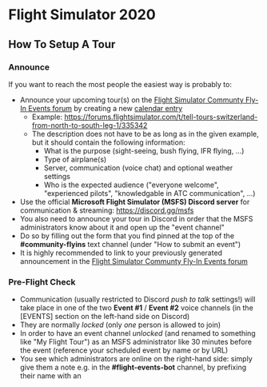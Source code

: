 # Flight Simulator 2020

## How To Setup A Tour

### Announce

If you want to reach the most people the easiest way is probably to:

- Announce your upcoming tour(s) on the [Flight Simulator Communty Fly-In Events forum](https://forums.flightsimulator.com/c/community/community-fly-in-events/) by creating a new [calendar entry](https://forums.flightsimulator.com/c/community/community-fly-in-events/l/calendar)
  - Example: https://forums.flightsimulator.com/t/tell-tours-switzerland-from-north-to-south-leg-1/335342
  - The description does not have to be as long as in the given example, but it should contain the following information:
    - What is the purpose (sight-seeing, bush flying, IFR flying, ...)
    - Type of airplane(s)
    - Server, communication (voice chat) and optional weather settings
    - Who is the expected audience ("everyone welcome", "experienced pilots", "knowledgable in ATC communication", ...)
- Use the official **Microsoft Flight Simulator (MSFS) Discord server** for communication & streaming: https://discord.gg/msfs
 - You also need to announce your tour in Discord in order that the MSFS administrators know about it and open up the "event channel"
 - Do so by filling out the form that you find pinned at the top of the **#community-flyins** text channel (under "How to submit an event")
 - It is highly recommended to link to your previously generated announcement in the [Flight Simulator Communty Fly-In Events forum](https://forums.flightsimulator.com/c/community/community-fly-in-events/)
 
 ### Pre-Flight Check
 
 - Communication (usually restricted to Discord *push to talk* settings!) will take place in one of the two **Event #1** / **Event #2** voice channels (in the [EVENTS] section on the left-hand side on Discord)
 - They are normally *locked* (only *one* person is allowed to join)
 - In order to have an event channel *unlocked* (and renamed to something like "My Flight Tour") as an MSFS administrator like 30 minutes before the event (reference your scheduled event by name or by URL)
 - You see which administrators are online on the right-hand side: simply give them a note e.g. in the **#flight-events-bot** channel, by prefixing their name with an 
 
